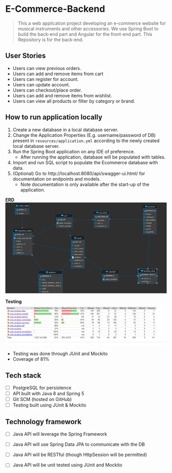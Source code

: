 # E-Commerce-Backend
> This a web application project developing an e-commerce website for musical instruments and other accessories. We use Spring Boot to build the back-end part and Angular for the front-end part. This Repository is for the back-end.

## User Stories 
- Users can view previous orders.
- Users can add and remove items from cart
- Users can register for account.
- Users can update account. 
- Users can checkout/place order.
- Users can add and remove items from wishlist.
- Users can view all products or filter by category or brand.

## How to run application locally  
1. Create a new database in a local database server.
2. Change the Application Properties (E.g. username/password of DB) present in ``resources/application.yml``  according to the newly created local database server.  
3. Run the Spring Boot application on any IDE of preference.
    - After running the application, database will be populated with tables.
4. Import and run SQL script to populate the Ecommerce database with data. 
5. (Optional) Go to http://localhost:8080/api/swagger-ui.html/ for documentation on endpoints and models.
    - Note documentation is only available after the start-up of the application.

**ERD**
<br>
![](./imgs/erd.png)
<br>

**Testing** 
<br>
![](./imgs/jacoco.png)
<br>
- Testing was done through JUnit and Mockito 
- Coverage of 81% 



## Tech stack 
- [ ] PostgreSQL for persistence
- [ ] API built with Java 8 and Spring 5
- [ ] Git SCM (hosted on GitHub)
- [ ] Testing built using JUnit & Mockito

## Technology framework 
- [ ] Java API will leverage the Spring Framework
- [ ] Java API will use Spring Data JPA to communicate with the DB
- [ ] Java API will be RESTful (though HttpSession will be permitted)
- [ ] Java API will be unit tested using JUnit and Mockito



